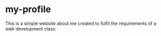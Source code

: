 # my-profile
This is a simple website about me created to fulfil the requirements of a web development class.
